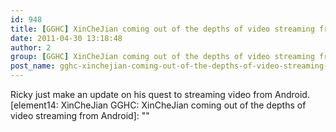 ```yaml
---
id: 948
title: [GGHC] XinCheJian coming out of the depths of video streaming from Android!
date: 2011-04-30 13:18:48
author: 2
group: [GGHC] XinCheJian coming out of the depths of video streaming from Android!
post_name: gghc-xinchejian-coming-out-of-the-depths-of-video-streaming-from-android
---
```


Ricky just make an update on his quest to streaming video from Android. [element14: XinCheJian GGHC: XinCheJian coming out of the depths of video streaming from Android]: ""